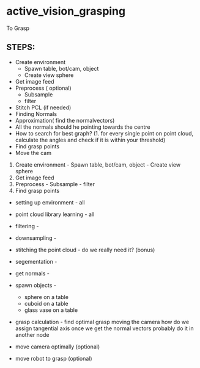 # active_vision_grasping
To Grasp

## STEPS:
  * Create environment
    * Spawn table, bot/cam, object
    * Create view sphere
  * Get image feed
  * Preprocess ( optional)
    * Subsample
    * filter
  * Stitch PCL (if needed)
  * Finding Normals
  * Approximation( find the normalvectors)
  * All the normals should he pointing towards the centre
  * How to search for best graph? (1. for every single point on point cloud, calculate the angles and check if it is within your threshold)
  * Find grasp points
  * Move the cam
  1. Create environment
    - Spawn table, bot/cam, object
    - Create view sphere
  2. Get image feed
  3. Preprocess
    - Subsample
    - filter
  4. Find grasp points
  


* setting up environment - all
* point cloud library learning - all
* filtering -
* downsampling -
* stitching the point cloud - do we really need it?  (bonus)
* segementation  -
* get normals -
* spawn objects -
	* sphere on a table
	* cuboid on a table
	* glass vase on a table
* grasp calculation -
	find optimal grasp
	moving the camera
	how do we assign tangential axis once we get the normal vectors
	probably do it in another node

* move camera optimally (optional)
* move robot to grasp (optional)

